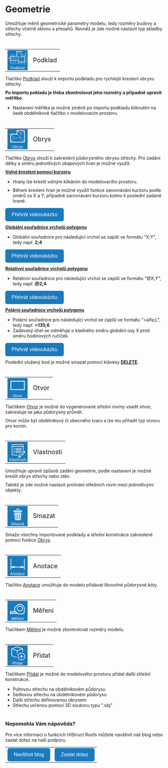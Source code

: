 # Geometrie
Umožňuje měnit geometrické parametry modelu, tedy rozměry budovy a střechy včetně sklonu a přesahů. Rovněž je zde možné nastavit typ skladby střechy.

#
<style>
h2{
  border-bottom: none;
  margin-top: 10px;
  margin-bottom: 0px;
}
p{
  border-bottom: none;
  margin-top: 10px;
  margin-bottom: 10px;
}
</style>
<table>
  <tr>
    <td>
      <div style="position: relative; width: 64px; height: 64px;">
        <img src="img/ImportDxfIcon64x64.png" alt="ImportDxfIcon64x64.png" width="64" height="64">
      <div style="position: absolute; bottom: 0; width: 100%; background: none; color: white; font-size: 12px; text-align: center;">
      Podklad
      </div>
      </div>
    </td>
    <td style="vertical-align: middle; font-size: 20px;">
      Podklad
    </td>
  </tr>
</table>

Tlačítko <u>Podklad</u> slouží k importu podkladu pro rychlejší kreslení obrysu střechy.

<b>Po importu pokladu je třeba zkontrolovat jeho rozměry a případně upravit měřítko.</b>

* Nastavení měřítka je možné změnit po importu podkladu kliknutím na šedé obdélníkové tlačítko v modelovacím prostoru.

#
<table>
  <tr>
    <td>
      <div style="position: relative; width: 64px; height: 64px;">
        <img src="img/RoofBoundaryIcon64x64.png" alt="RoofBoundaryIcon64x64.png" width="64" height="64">
      <div style="position: absolute; bottom: 0; width: 100%; background: none; color: white; font-size: 12px; text-align: center;">
      Obrys
      </div>
      </div>
    </td>
    <td style="vertical-align: middle; font-size: 20px;">
      Obrys
    </td>
  </tr>
</table>

Tlačítko <u>Obrys</u> slouží k zakreslení půdorysného obrysu střechy. Pro zadání délky a směru jednotlivých okapových hran je možné využít:

<b><u>Volné kreslení pomocí kurzoru</u></b>

* Hrany lze kreslit volným klikáním do modelovacího prostoru. 

* Během kreslení hran je možné využít funkce zarovnávání kurzoru podle směrů os X a Y, případně zarovnávání kurzoru kolmo k poslední zadané hraně.

<p>
<!-- Tlačítko pro otevření modálního videa -->
<button onclick="document.getElementById('modal0').style.display='flex';" class="btn">
  Přehrát videoukázku
</button>
</p>

<!-- Modální okno (skryté) -->
<div id="modal0" style="
  display: none;
  position: fixed;
  top: 0; left: 0;
  width: 100vw; height: 100vh;
  background-color: rgba(0, 0, 0, 0.85);
  z-index: 10000;
  justify-content: center;
  align-items: center;
  flex-direction: column;
">
  <video id="modalVideo0" controls autoplay style="max-width: 90%; max-height: 80vh;">
    <source src="img/VideoOutlineFree.mp4" type="video/mp4">
    Váš prohlížeč nepodporuje přehrávání videa.
  </video>
  <br>
  <button onclick="
    document.getElementById('modal0').style.display='none';
    const vid = document.getElementById('modalVideo0');
    vid.pause();
    vid.currentTime = 0;
  " class="btn">
    Zavřít video
  </button>
</div>

<!-- Skript -->
<script>
  function openModal0() {
    const modal = document.getElementById("modalVideo0");
    modal.style.display = "flex";
    const video = document.getElementById("modalVideo0");
    video.muted = true;
    video.play();
  }

  function closeModal0() {
    const modal = document.getElementById("modalVideo0");
    modal.style.display = "none";
    const video = document.getElementById("modalVideo0");
    video.pause();
    video.currentTime = 0;
  }
</script>


<b><u>Globální souřadnice vrcholů polygonu</u></b>

* Globální souřadnice pro následující vrchol se zapíší ve formátu "X;Y", tedy např. <b>2;4</b>

<p>
<!-- Tlačítko pro otevření modálního videa -->
<button onclick="document.getElementById('modal1').style.display='flex';" class="btn">
  Přehrát videoukázku
</button>
</p>

<!-- Modální okno (skryté) -->
<div id="modal1" style="
  display: none;
  position: fixed;
  top: 0; left: 0;
  width: 100vw; height: 100vh;
  background-color: rgba(0, 0, 0, 0.85);
  z-index: 10000;
  justify-content: center;
  align-items: center;
  flex-direction: column;
">
  <video id="modalVideo1" controls autoplay style="max-width: 90%; max-height: 80vh;">
    <source src="img/VideoOutlineGlobal.mp4" type="video/mp4">
    Váš prohlížeč nepodporuje přehrávání videa.
  </video>
  <br>
  <button onclick="
    document.getElementById('modal1').style.display='none';
    const vid = document.getElementById('modalVideo1');
    vid.pause();
    vid.currentTime = 0;
  " class="btn">
    Zavřít video
  </button>
</div>

<!-- Skript -->
<script>
  function openModal1() {
    const modal = document.getElementById("modalVideo1");
    modal.style.display = "flex";
    const video = document.getElementById("modalVideo1");
    video.muted = true;
    video.play();
  }

  function closeModal1() {
    const modal = document.getElementById("modalVideo1");
    modal.style.display = "none";
    const video = document.getElementById("modalVideo1");
    video.pause();
    video.currentTime = 0;
  }
</script>

<b><u>Relativní souřadnice vrcholů polygonu</u></b>

* Relativní souřadnice pro následující vrchol se zapíší ve formátu "@X;Y", tedy např. <b>@2;4</b>

<p>
<!-- Tlačítko pro otevření modálního videa -->
<button onclick="document.getElementById('modal2').style.display='flex';" class="btn">
  Přehrát videoukázku
</button>
</p>

<!-- Modální okno (skryté) -->
<div id="modal2" style="
  display: none;
  position: fixed;
  top: 0; left: 0;
  width: 100vw; height: 100vh;
  background-color: rgba(0, 0, 0, 0.85);
  z-index: 10000;
  justify-content: center;
  align-items: center;
  flex-direction: column;
">
  <video id="modalVideo2" controls autoplay style="max-width: 90%; max-height: 80vh;">
    <source src="img/VideoOutlineRelative.mp4" type="video/mp4">
    Váš prohlížeč nepodporuje přehrávání videa.
  </video>
  <br>
  <button onclick="
    document.getElementById('modal2').style.display='none';
    const vid = document.getElementById('modalVideo2');
    vid.pause();
    vid.currentTime = 0;
  " class="btn">
    Zavřít video
  </button>
</div>

<!-- Skript -->
<script>
  function openModal2() {
    const modal = document.getElementById("modalVideo2");
    modal.style.display = "flex";
    const video = document.getElementById("modalVideo2");
    video.muted = true;
    video.play();
  }

  function closeModal2() {
    const modal = document.getElementById("modalVideo2");
    modal.style.display = "none";
    const video = document.getElementById("modalVideo2");
    video.pause();
    video.currentTime = 0;
  }
</script>

<b><u>Polární souřadnice vrcholů polygonu</u></b>

* Polární souřadnice pro následující vrchol se zapíší ve formátu ">alfa;L", tedy např. <b>>135;6</b>
* Zadávaný úhel se odměřuje o kladného směru globální osy X proti směru hodinových ručiček.

<p>
<!-- Tlačítko pro otevření modálního videa -->
<button onclick="document.getElementById('modal3').style.display='flex';" class="btn">
  Přehrát videoukázku
</button>
</p>

<!-- Modální okno (skryté) -->
<div id="modal3" style="
  display: none;
  position: fixed;
  top: 0; left: 0;
  width: 100vw; height: 100vh;
  background-color: rgba(0, 0, 0, 0.85);
  z-index: 10000;
  justify-content: center;
  align-items: center;
  flex-direction: column;
">
  <video id="modalVideo3" controls autoplay style="max-width: 90%; max-height: 80vh;">
    <source src="img/VideoOutlinePolar.mp4" type="video/mp4">
    Váš prohlížeč nepodporuje přehrávání videa.
  </video>
  <br>
  <button onclick="
    document.getElementById('modal3').style.display='none';
    const vid = document.getElementById('modalVideo3');
    vid.pause();
    vid.currentTime = 0;
  " class="btn">
    Zavřít video
  </button>
</div>

<!-- Skript -->
<script>
  function openModal3() {
    const modal = document.getElementById("modalVideo3");
    modal.style.display = "flex";
    const video = document.getElementById("modalVideo3");
    video.muted = true;
    video.play();
  }

  function closeModal3() {
    const modal = document.getElementById("modalVideo3");
    modal.style.display = "none";
    const video = document.getElementById("modalVideo3");
    video.pause();
    video.currentTime = 0;
  }
</script>

Poslední vložený bod je možné smazat pomocí klávesy <b><u>DELETE</u></b>.

#
<table>
  <tr>
    <td>
      <div style="position: relative; width: 64px; height: 64px;">
        <img src="img/ClassRectLoopIcon64x64.png" alt="ClassRectLoopIcon64x64.png" width="64" height="64">
      <div style="position: absolute; bottom: 0; width: 100%; background: none; color: white; font-size: 12px; text-align: center;">
      Otvor
      </div>
      </div>
    </td>
    <td style="vertical-align: middle; font-size: 20px;">
      Otvor
    </td>
  </tr>
</table>

Tlačítkem <u>Otvor</u> je možné do vygenerované střešní roviny vsadit otvor, zakresluje se jako půdorysný průmět.

Otvor může být obdélníkový či obecného tvaru a lze mu přiřadit typ otvoru pro komín.

#
<table>
  <tr>
    <td>
      <div style="position: relative; width: 64px; height: 64px;">
        <img src="img/EditPropertiesIcon64x64.png" alt="EditPropertiesIcon64x64.png" width="64" height="64">
      <div style="position: absolute; bottom: 0; width: 100%; background: none; color: white; font-size: 12px; text-align: center;">
      Vlastnosti
      </div>
      </div>
    </td>
    <td style="vertical-align: middle; font-size: 20px;">
      Vlastnosti
    </td>
  </tr>
</table>

Umožňuje upravit způsob zadání geometrie, podle nastavení je možné kreslit obrys střechy nebo stěn.

Taktéž je zde možné nastavit prolínání střešních rovin mezi jednotlivými objekty.
#
<table>
  <tr>
    <td>
      <div style="position: relative; width: 64px; height: 64px;">
        <img src="img/DeleteIcon64x64.png" alt="DeleteIcon64x64.png" width="64" height="64">
      <div style="position: absolute; bottom: 0; width: 100%; background: none; color: white; font-size: 12px; text-align: center;">
      Smazat
      </div>
      </div>
    </td>
    <td style="vertical-align: middle; font-size: 20px;">
      Smazat
    </td>
  </tr>
</table>

Smaže všechny importované podklady a střešní konstrukce zakreslené pomocí funkce <u>Obrys</u>.

#
<table>
  <tr>
    <td>
      <div style="position: relative; width: 64px; height: 64px;">
        <img src="img/DimensionLinearIcon64x64.png" alt="DimensionLinearIcon64x64.png" width="64" height="64">
      <div style="position: absolute; bottom: 0; width: 100%; background: none; color: white; font-size: 12px; text-align: center;">
      Anotace
      </div>
      </div>
    </td>
    <td style="vertical-align: middle; font-size: 20px;">
      Anotace
    </td>
  </tr>
</table>

Tlačítko <u>Anotace</u> umožňuje do modelu přidávat libovolné půdorysné kóty.

#
<table>
  <tr>
    <td>
      <div style="position: relative; width: 64px; height: 64px;">
        <img src="img/TapeMeasureIcon64x64.png" alt="TapeMeasureIcon64x64.png" width="64" height="64">
      <div style="position: absolute; bottom: 0; width: 100%; background: none; color: white; font-size: 12px; text-align: center;">
      Měření
      </div>
      </div>
    </td>
    <td style="vertical-align: middle; font-size: 20px;">
      Měření
    </td>
  </tr>
</table>

Tlačítkem <u>Měření</u> je možné zkontrolovat rozměry modelu.

#
<table>
  <tr>
    <td>
      <div style="position: relative; width: 64px; height: 64px;">
        <img src="img/MainInsert64x64.png" alt="MainInsert64x64.png" width="64" height="64">
      <div style="position: absolute; bottom: 0; width: 100%; background: none; color: white; font-size: 12px; text-align: center;">
      Přidat
      </div>
      </div>
    </td>
    <td style="vertical-align: middle; font-size: 20px;">
      Přidat
    </td>
  </tr>
</table>

Tlačítkem <u>Přidat</u> je možné do modelového prostoru přidat další střešní konstrukce.

* Pultovou střechu na obdélníkovém půdorysu
* Sedlovou střechu na obdélníkovém půdorysu
* Další střechu definovanou obrysem
* Střechu určenou pomocí 3D souboru typu ".obj"

#

<style>
    .btn {
      margin-top: 0px;
      padding: 12px 20px;
      background-color: rgb(27,122,187);
      color: white;
      border: none;
      border-radius: 6px;
      cursor: pointer;
      font-size: 16px;
    }
    .btn:hover {
      background-color: rgb(20,90,140);
</style>

### Nepomohla Vám nápověda?
Pro více informací o funkcích HiStruct Roofs můžete navštívit náš blog nebo zaslat dotaz na naší podporu. 
<table>
  <tr>
    <td>
      <a href="https://docs.histruct.com/cs/"> 
        <button class="btn">
        Navštívit blog
        </button>
      </a>
    </td>
    <td>
      <a href="mailto:support@histruct.com?subject=Dotaz na Support HiStruct">
         <button class="btn">
         Zaslat dotaz
         </button>
      </a>
    </td>
  </tr>
</table>